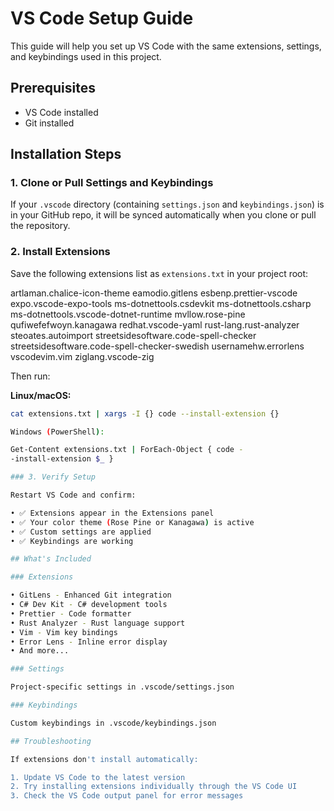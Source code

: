 # VS Code Setup Guide

This guide will help you set up VS Code with the same extensions,
settings, and keybindings used in this project.

## Prerequisites

- VS Code installed
- Git installed

## Installation Steps

### 1. Clone or Pull Settings and Keybindings

If your `.vscode` directory (containing `settings.json` and
`keybindings.json`) is in your GitHub repo, it will be synced
automatically when you clone or pull the repository.

### 2. Install Extensions

Save the following extensions list as `extensions.txt` in your
project root:


artlaman.chalice-icon-theme eamodio.gitlens esbenp.prettier-vscode
expo.vscode-expo-tools ms-dotnettools.csdevkit ms-dotnettools.csharp
ms-dotnettools.vscode-dotnet-runtime mvllow.rose-pine
qufiwefefwoyn.kanagawa redhat.vscode-yaml rust-lang.rust-analyzer
steoates.autoimport streetsidesoftware.code-spell-checker
streetsidesoftware.code-spell-checker-swedish usernamehw.errorlens
vscodevim.vim ziglang.vscode-zig


Then run:

**Linux/macOS:**
```bash
cat extensions.txt | xargs -I {} code --install-extension {}

Windows (PowerShell):

Get-Content extensions.txt | ForEach-Object { code -
-install-extension $_ }

### 3. Verify Setup

Restart VS Code and confirm:

• ✅ Extensions appear in the Extensions panel
• ✅ Your color theme (Rose Pine or Kanagawa) is active
• ✅ Custom settings are applied
• ✅ Keybindings are working

## What's Included

### Extensions

• GitLens - Enhanced Git integration
• C# Dev Kit - C# development tools
• Prettier - Code formatter
• Rust Analyzer - Rust language support
• Vim - Vim key bindings
• Error Lens - Inline error display
• And more...

### Settings

Project-specific settings in .vscode/settings.json

### Keybindings

Custom keybindings in .vscode/keybindings.json

## Troubleshooting

If extensions don't install automatically:

1. Update VS Code to the latest version
2. Try installing extensions individually through the VS Code UI
3. Check the VS Code output panel for error messages
